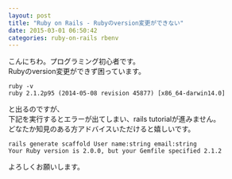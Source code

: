 ```yaml
---
layout: post
title: "Ruby on Rails - Rubyのversion変更ができない"
date: 2015-03-01 06:50:42
categories: ruby-on-rails rbenv
---
```

<p>こんにちわ。プログラミング初心者です。<br>
Rubyのversion変更ができず困っています。</p>

<pre><code>ruby -v
ruby 2.1.2p95 (2014-05-08 revision 45877) [x86_64-darwin14.0]
</code></pre>

<p>と出るのですが、<br>
下記を実行するとエラーが出てしまい、rails tutorialが進みません。<br>
どなたか知見のある方アドバイスいただけると嬉しいです。</p>

<pre><code>rails generate scaffold User name:string email:string
Your Ruby version is 2.0.0, but your Gemfile specified 2.1.2
</code></pre>

<p>よろしくお願いします。</p>
